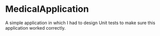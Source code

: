 # MedicalApplication
A simple application in which I had to design Unit tests to make sure this application worked correctly.
